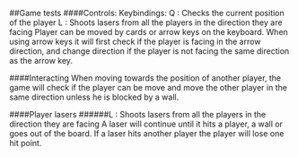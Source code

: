 ##Game tests
####Controls:
Keybindings: 
Q       :   Checks the current position of the player
L       :   Shoots lasers from all the players in the direction they are facing
Player can be moved by cards or arrow keys on the keyboard.
When using arrow keys it will first check if the player is facing in the arrow direction,
and change direction if the player is not facing the same direction as the arrow key.

####Interacting
When moving towards the position of another player, the game will check if the player can be move and move
the other player in the same direction unless he is blocked by a wall.

####Player lasers
######L       :   Shoots lasers from all the players in the direction they are facing
A laser will continue until it hits a player, a wall or goes out of the board. If a laser hits another 
player the player will lose one hit point.
